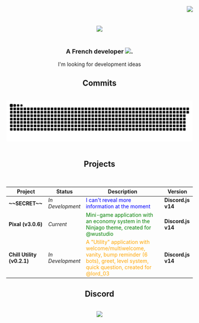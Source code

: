 <div align="right">
  <img src="https://visitor-badge.laobi.icu/badge?page_id=heiwafr" />
</div>

<div>
<br/>
<br/>
<div align="center"><img src="https://raw.githubusercontent.com/heiwafr/heiwafr/main/banner.png"/></div>
<br/>
<h3 align="center">A French developer <img src="https://cdn.discordapp.com/emojis/1233113759103451207.webp" alt="." width="20" height="20"/></h3>
<div align="center">I'm looking for development ideas</div>

<div align="center">
  <h2>Commits</h2>
</div>
<br>
<div align="center">
  <img alt="snake eating my contributions" src="https://raw.githubusercontent.com/heiwafr/heiwafr/output/github-contribution-grid-snake-dark.svg#gh-dark-mode-only" />
  <br/><br/>
</div>

<div align="center">
  <h2>Projects</h2>
  <br/>
  <table>
    <thead>
      <tr>
        <th>Project</th>
        <th>Status</th>
        <th>Description</th>
        <th>Version</th>
      </tr>
    </thead>
    <tbody>
      <tr>
        <td><strong>~~SECRET~~</strong></td>
        <td><em>In Development</em></td>
        <td><span style="color:blue">I can't reveal more information at the moment</span></td>
        <td><strong>Discord.js v14</strong></td>
      </tr>
      <tr>
        <td><strong>Pixal (v3.0.6)</strong></td>
        <td><em>Current</em></td>
        <td><span style="color:green">Mini-game application with an economy system in the Ninjago theme, created for @wustudio</span></td>
        <td><strong>Discord.js v14</strong></td>
      </tr>
      <tr>
        <td><strong>Chill Utility (v0.2.1)</strong></td>
        <td><em>In Development</em></td>
        <td><span style="color:orange">A "Utility" application with welcome/multiwelcome, vanity, bump reminder (6 bots), greet, level system, quick question, created for @lord_03</span></td>
        <td><strong>Discord.js v14</strong></td>
      </tr>
    </tbody>
  </table>
</div>

<div align="center">
  <h2>Discord</h2>
</div>
<br>
<div align="center">
  <a href="https://discord.com/users/1086606341990256650">
  <img src="https://lanyard.cnrad.dev/api/1086606341990256650?animated=true&idleMessage=Probably%20touching%20the%20sky" />
  </a>
  <br/><br/><br/>
</div>
